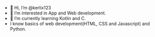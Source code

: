 - 👋 Hi, I’m @kerlix123
- 👀 I’m interested in App and Web development.
- 🌱 I’m currently learning Kotlin and C.
- I know basics of web development(HTML, CSS and Javascript) and Python.

<!---
kerlix123/kerlix123 is a ✨ special ✨ repository because its `README.md` (this file) appears on your GitHub profile.
You can click the Preview link to take a look at your changes.
--->
